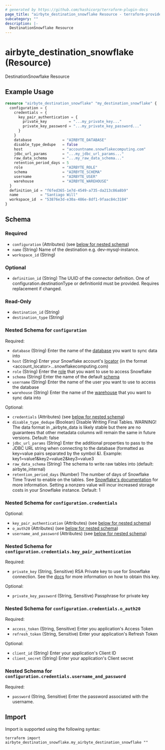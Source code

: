 ```yaml
---
# generated by https://github.com/hashicorp/terraform-plugin-docs
page_title: "airbyte_destination_snowflake Resource - terraform-provider-airbyte"
subcategory: ""
description: |-
  DestinationSnowflake Resource
---
```


# airbyte_destination_snowflake (Resource)

DestinationSnowflake Resource

## Example Usage

```terraform
resource "airbyte_destination_snowflake" "my_destination_snowflake" {
  configuration = {
    credentials = {
      key_pair_authentication = {
        private_key          = "...my_private_key..."
        private_key_password = "...my_private_key_password..."
      }
    }
    database              = "AIRBYTE_DATABASE"
    disable_type_dedupe   = false
    host                  = "accountname.snowflakecomputing.com"
    jdbc_url_params       = "...my_jdbc_url_params..."
    raw_data_schema       = "...my_raw_data_schema..."
    retention_period_days = 5
    role                  = "AIRBYTE_ROLE"
    schema                = "AIRBYTE_SCHEMA"
    username              = "AIRBYTE_USER"
    warehouse             = "AIRBYTE_WAREHOUSE"
  }
  definition_id = "f6fed365-1e7d-4549-a735-da213c86a8b9"
  name          = "Santiago Will"
  workspace_id  = "53876e3d-e30a-486e-8df1-9faac84c3184"
}
```

<!-- schema generated by tfplugindocs -->
## Schema

### Required

- `configuration` (Attributes) (see [below for nested schema](#nestedatt--configuration))
- `name` (String) Name of the destination e.g. dev-mysql-instance.
- `workspace_id` (String)

### Optional

- `definition_id` (String) The UUID of the connector definition. One of configuration.destinationType or definitionId must be provided. Requires replacement if changed.

### Read-Only

- `destination_id` (String)
- `destination_type` (String)

<a id="nestedatt--configuration"></a>
### Nested Schema for `configuration`

Required:

- `database` (String) Enter the name of the <a href="https://docs.snowflake.com/en/sql-reference/ddl-database.html#database-schema-share-ddl">database</a> you want to sync data into
- `host` (String) Enter your Snowflake account's <a href="https://docs.snowflake.com/en/user-guide/admin-account-identifier.html#using-an-account-locator-as-an-identifier">locator</a> (in the format <account_locator>.<region>.<cloud>.snowflakecomputing.com)
- `role` (String) Enter the <a href="https://docs.snowflake.com/en/user-guide/security-access-control-overview.html#roles">role</a> that you want to use to access Snowflake
- `schema` (String) Enter the name of the default <a href="https://docs.snowflake.com/en/sql-reference/ddl-database.html#database-schema-share-ddl">schema</a>
- `username` (String) Enter the name of the user you want to use to access the database
- `warehouse` (String) Enter the name of the <a href="https://docs.snowflake.com/en/user-guide/warehouses-overview.html#overview-of-warehouses">warehouse</a> that you want to sync data into

Optional:

- `credentials` (Attributes) (see [below for nested schema](#nestedatt--configuration--credentials))
- `disable_type_dedupe` (Boolean) Disable Writing Final Tables. WARNING! The data format in _airbyte_data is likely stable but there are no guarantees that other metadata columns will remain the same in future versions. Default: false
- `jdbc_url_params` (String) Enter the additional properties to pass to the JDBC URL string when connecting to the database (formatted as key=value pairs separated by the symbol &). Example: key1=value1&key2=value2&key3=value3
- `raw_data_schema` (String) The schema to write raw tables into (default: airbyte_internal)
- `retention_period_days` (Number) The number of days of Snowflake Time Travel to enable on the tables. See <a href="https://docs.snowflake.com/en/user-guide/data-time-travel#data-retention-period">Snowflake's documentation</a> for more information. Setting a nonzero value will incur increased storage costs in your Snowflake instance. Default: 1

<a id="nestedatt--configuration--credentials"></a>
### Nested Schema for `configuration.credentials`

Optional:

- `key_pair_authentication` (Attributes) (see [below for nested schema](#nestedatt--configuration--credentials--key_pair_authentication))
- `o_auth20` (Attributes) (see [below for nested schema](#nestedatt--configuration--credentials--o_auth20))
- `username_and_password` (Attributes) (see [below for nested schema](#nestedatt--configuration--credentials--username_and_password))

<a id="nestedatt--configuration--credentials--key_pair_authentication"></a>
### Nested Schema for `configuration.credentials.key_pair_authentication`

Required:

- `private_key` (String, Sensitive) RSA Private key to use for Snowflake connection. See the <a href="https://docs.airbyte.com/integrations/destinations/snowflake">docs</a> for more information on how to obtain this key.

Optional:

- `private_key_password` (String, Sensitive) Passphrase for private key


<a id="nestedatt--configuration--credentials--o_auth20"></a>
### Nested Schema for `configuration.credentials.o_auth20`

Required:

- `access_token` (String, Sensitive) Enter you application's Access Token
- `refresh_token` (String, Sensitive) Enter your application's Refresh Token

Optional:

- `client_id` (String) Enter your application's Client ID
- `client_secret` (String) Enter your application's Client secret


<a id="nestedatt--configuration--credentials--username_and_password"></a>
### Nested Schema for `configuration.credentials.username_and_password`

Required:

- `password` (String, Sensitive) Enter the password associated with the username.

## Import

Import is supported using the following syntax:

```shell
terraform import airbyte_destination_snowflake.my_airbyte_destination_snowflake ""
```
